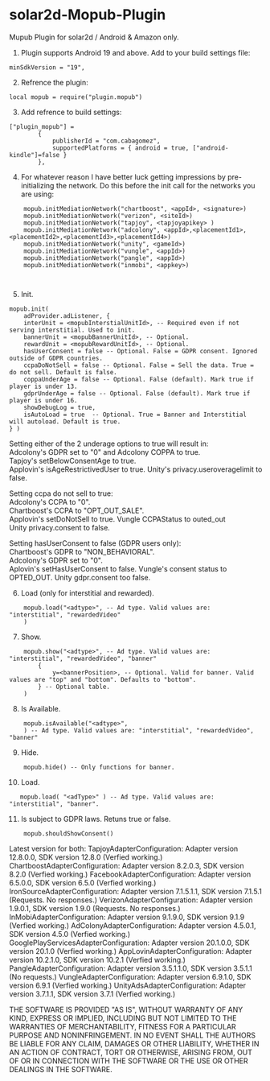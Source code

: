# solar2d-Mopub-Plugin
Mupub Plugin for solar2d / Android & Amazon only.

1. Plugin supports Android 19 and above. Add to your build settings file:
```
minSdkVersion = "19",
```
2. Refrence the plugin:
```
local mopub = require("plugin.mopub")
```   
3. Add refrence to build settings:   
```   
["plugin_mopub"] = 
        {
            publisherId = "com.cabagomez",
            supportedPlatforms = { android = true, ["android-kindle"]=false } 
        },
```   
4. For whatever reason I have better luck getting impressions by pre-initializing the network. Do this before the init call for the networks you are using:
```   
    mopub.initMediationNetwork("chartboost", <appId>, <signature>)
    mopub.initMediationNetwork("verizon", <siteId>)
    mopub.initMediationNetwork("tapjoy", <tapjoyapikey> )
    mopub.initMediationNetwork("adcolony", <appId>,<placementId1>,<placementId2>,<placementId3>,<placementId4>)
    mopub.initMediationNetwork("unity", <gameId>)
    mopub.initMediationNetwork("vungle", <appId>)
    mopub.initMediationNetwork("pangle", <appId>)
    mopub.initMediationNetwork("inmobi", <appkey>)
    
    
```   
5. Init.   
```   
mopub.init( 
    adProvider.adListener, { 
    interUnit = <mopubInterstialUnitId>, -- Required even if not serving interstitial. Used to init.
    bannerUnit = <mopubBannerUnitId>, -- Optional.
    rewardUnit = <mopubRewardUnitId>, -- Optional.
    hasUserConsent = false -- Optional. False = GDPR consent. Ignored outside of GDPR countries.
    ccpaDoNotSell = false -- Optional. False = Sell the data. True = do not sell. Default is false.
    coppaUnderAge = false -- Optional. False (default). Mark true if player is under 13.
    gdprUnderAge = false -- Optional. False (default). Mark true if player is under 16.
    showDebugLog = true,
    isAutoLoad = true  -- Optional. True = Banner and Interstitial will autoload. Default is true.
} )
```   
Setting either of the 2 underage options to true will result in:  
    Adcolony's GDPR set to "0" and Adcolony COPPA to true.   
    Tapjoy's setBelowConsentAge to true.   
    Applovin's isAgeRestrictivedUser to true. 
    Unity's privacy.useroveragelimit to false.  

Setting ccpa do not sell to true:   
    Adcolony's CCPA to "0".     
    Chartboost's CCPA to "OPT_OUT_SALE".    
    Applovin's setDoNotSell to true.
    Vungle CCPAStatus to outed_out   
    Unity privacy.consent to false.

Setting hasUserConsent to false (GDPR users only):   
    Chartboost's GDPR to "NON_BEHAVIORAL".   
    Adcolony's GDPR set to "0".   
    Aplovin's setHasUserConsent to false.
    Vungle's consent status to OPTED_OUT.
    Unity gdpr.consent too false.


6. Load (only for interstitial and rewarded).   
```
    mopub.load("<adtype>", -- Ad type. Valid values are: "interstitial", "rewardedVideo"
    )
```   
7. Show.   
```   
    mopub.show("<adtype>", -- Ad type. Valid values are: "interstitial", "rewardedVideo", "banner"
        {
            y=<bannerPosition>, -- Optional. Valid for banner. Valid values are "top" and "bottom". Defaults to "bottom".
        } -- Optional table.
    )
```   
8. Is Available.   
```   
    mopub.isAvailable("<adtype>",
    ) -- Ad type. Valid values are: "interstitial", "rewardedVideo", "banner" 
```  
9. Hide.   
```   
    mopub.hide() -- Only functions for banner.
```   
10. Load.   
```   
   mopub.load( "<adType>" ) -- Ad type. Valid values are: "interstitial", "banner".
```   
11. Is subject to GDPR laws. Retuns true or false.   
```   
    mopub.shouldShowConsent()
```   

Latest version for both:
    TapjoyAdapterConfiguration: Adapter version 12.8.0.0, SDK version 12.8.0 (Verfied working.)
    ChartboostAdapterConfiguration: Adapter version 8.2.0.3, SDK version 8.2.0  (Verfied working.)
    FacebookAdapterConfiguration: Adapter version 6.5.0.0, SDK version 6.5.0  (Verfied working.)
    IronSourceAdapterConfiguration: Adapter version 7.1.5.1.1, SDK version 7.1.5.1 (Requests. No responses.)
    VerizonAdapterConfiguration: Adapter version 1.9.0.1, SDK version 1.9.0 (Requests. No responses.)
    InMobiAdapterConfiguration: Adapter version 9.1.9.0, SDK version 9.1.9  (Verfied working.)
    AdColonyAdapterConfiguration: Adapter version 4.5.0.1, SDK version 4.5.0  (Verfied working.)
    GooglePlayServicesAdapterConfiguration: Adapter version 20.1.0.0, SDK version 20.1.0  (Verfied working.)
    AppLovinAdapterConfiguration: Adapter version 10.2.1.0, SDK version 10.2.1  (Verfied working.)
    PangleAdapterConfiguration: Adapter version 3.5.1.1.0, SDK version 3.5.1.1  (No requests.)
    VungleAdapterConfiguration: Adapter version 6.9.1.0, SDK version 6.9.1  (Verfied working.)
    UnityAdsAdapterConfiguration: Adapter version 3.7.1.1, SDK version 3.7.1  (Verfied working.)

THE SOFTWARE IS PROVIDED "AS IS", WITHOUT WARRANTY OF ANY KIND, EXPRESS OR
IMPLIED, INCLUDING BUT NOT LIMITED TO THE WARRANTIES OF MERCHANTABILITY,
FITNESS FOR A PARTICULAR PURPOSE AND NONINFRINGEMENT. IN NO EVENT SHALL THE
AUTHORS BE LIABLE FOR ANY CLAIM, DAMAGES OR OTHER
LIABILITY, WHETHER IN AN ACTION OF CONTRACT, TORT OR OTHERWISE, ARISING FROM,
OUT OF OR IN CONNECTION WITH THE SOFTWARE OR THE USE OR OTHER DEALINGS IN THE
SOFTWARE.
